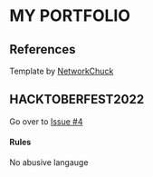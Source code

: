 # MY PORTFOLIO

## References
 <footer class="container">
        <div class="copyright">
            Template by <a href="https://networkchuck.com/" target="_blank" rel="noopener noreferrer">NetworkChuck</a>
        </div>
    </footer>


## HACKTOBERFEST2022
Go over to [Issue #4](https://github.com/rv2442/rv2442.github.io/issues/4)

#### Rules
No abusive langauge
